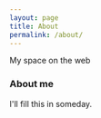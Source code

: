 ```yaml
---
layout: page
title: About
permalink: /about/
---
```


My space on the web

### About me

I'll fill this in someday.